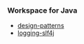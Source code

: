 ### Workspace for Java
- [design-patterns](https://github.com/bs-public/ws-java/tree/main/design-patterns)
- [logging-slf4j](https://github.com/bs-public/ws-java/tree/main/logging-slf4j)

